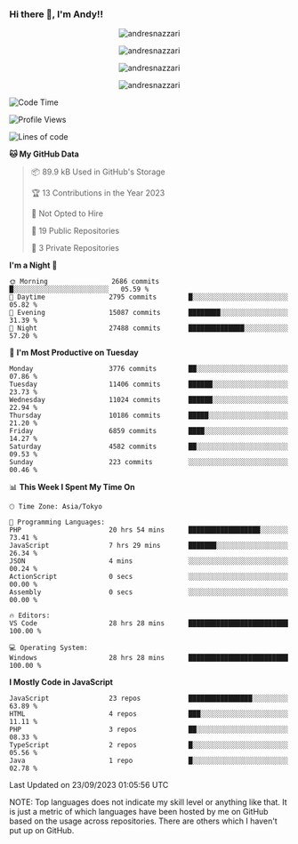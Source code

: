 ### Hi there 👋, I'm Andy!!

<p align="center" >
  <img src="https://github-profile-trophy.vercel.app/?username=AndresNazzari&theme=dracula&column=-1" alt="andresnazzari"/>
</p>

<p align="center">
  <img  src="https://github-readme-stats.vercel.app/api?username=AndresNazzari&count_private=true&show_icons=true&theme=dracula" alt="andresnazzari"/>
</p>
<p align="center">
  <img  src="https://github-readme-stats.vercel.app/api/top-langs/?username=AndresNazzari&layout=compact" alt="andresnazzari"/>
</p>
<p align="center" >
  <img src="https://github-readme-stats.vercel.app/api/wakatime?username=AndresNazzari" alt="andresnazzari"/>
</p>

<!--START_SECTION:waka-->
![Code Time](http://img.shields.io/badge/Code%20Time-890%20hrs%2036%20mins-blue)

![Profile Views](http://img.shields.io/badge/Profile%20Views-0-blue)

![Lines of code](https://img.shields.io/badge/From%20Hello%20World%20I%27ve%20Written-11.2%20million%20lines%20of%20code-blue)

**🐱 My GitHub Data** 

> 📦 89.9 kB Used in GitHub's Storage 
 > 
> 🏆 13 Contributions in the Year 2023
 > 
> 🚫 Not Opted to Hire
 > 
> 📜 19 Public Repositories 
 > 
> 🔑 3 Private Repositories 
 > 
**I'm a Night 🦉** 

```text
🌞 Morning                2686 commits        █░░░░░░░░░░░░░░░░░░░░░░░░   05.59 % 
🌆 Daytime                2795 commits        █░░░░░░░░░░░░░░░░░░░░░░░░   05.82 % 
🌃 Evening                15087 commits       ████████░░░░░░░░░░░░░░░░░   31.39 % 
🌙 Night                  27488 commits       ██████████████░░░░░░░░░░░   57.20 % 
```
📅 **I'm Most Productive on Tuesday** 

```text
Monday                   3776 commits        ██░░░░░░░░░░░░░░░░░░░░░░░   07.86 % 
Tuesday                  11406 commits       ██████░░░░░░░░░░░░░░░░░░░   23.73 % 
Wednesday                11024 commits       ██████░░░░░░░░░░░░░░░░░░░   22.94 % 
Thursday                 10186 commits       █████░░░░░░░░░░░░░░░░░░░░   21.20 % 
Friday                   6859 commits        ████░░░░░░░░░░░░░░░░░░░░░   14.27 % 
Saturday                 4582 commits        ██░░░░░░░░░░░░░░░░░░░░░░░   09.53 % 
Sunday                   223 commits         ░░░░░░░░░░░░░░░░░░░░░░░░░   00.46 % 
```


📊 **This Week I Spent My Time On** 

```text
🕑︎ Time Zone: Asia/Tokyo

💬 Programming Languages: 
PHP                      20 hrs 54 mins      ██████████████████░░░░░░░   73.41 % 
JavaScript               7 hrs 29 mins       ███████░░░░░░░░░░░░░░░░░░   26.34 % 
JSON                     4 mins              ░░░░░░░░░░░░░░░░░░░░░░░░░   00.24 % 
ActionScript             0 secs              ░░░░░░░░░░░░░░░░░░░░░░░░░   00.00 % 
Assembly                 0 secs              ░░░░░░░░░░░░░░░░░░░░░░░░░   00.00 % 

🔥 Editors: 
VS Code                  28 hrs 28 mins      █████████████████████████   100.00 % 

💻 Operating System: 
Windows                  28 hrs 28 mins      █████████████████████████   100.00 % 
```

**I Mostly Code in JavaScript** 

```text
JavaScript               23 repos            ████████████████░░░░░░░░░   63.89 % 
HTML                     4 repos             ███░░░░░░░░░░░░░░░░░░░░░░   11.11 % 
PHP                      3 repos             ██░░░░░░░░░░░░░░░░░░░░░░░   08.33 % 
TypeScript               2 repos             █░░░░░░░░░░░░░░░░░░░░░░░░   05.56 % 
Java                     1 repo              █░░░░░░░░░░░░░░░░░░░░░░░░   02.78 % 
```




 Last Updated on 23/09/2023 01:05:56 UTC
<!--END_SECTION:waka-->

NOTE: Top languages does not indicate my skill level or anything like that. It is just a metric of which languages have been hosted by me on GitHub based on the usage across repositories. There are others which I haven't put up on GitHub.

<!-- Here are some ideas to get you started:

-   🔭 I’m currently working on ...
-   🌱 I’m currently learning ...
-   👯 I’m looking to collaborate on ...
-   🤔 I’m looking for help with ...
-   💬 Ask me about ...
-   📫 How to reach me: ...
-   😄 Pronouns: ...
-   ⚡ Fun fact: ... -->
